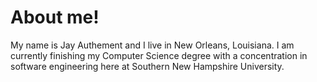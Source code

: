 # About me!

My name is Jay Authement and I live in New Orleans, Louisiana. I am currently finishing my Computer Science degree with a concentration in software engineering
here at Southern New Hampshire University. 
